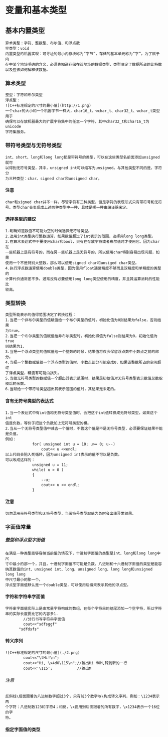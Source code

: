 # 变量和基本类型
## 基本内置类型
	算术类型：字符、整数型、布尔值、和浮点数
	空类型：void
	内置类型的机器实现：可寻址的最小内存块称为“字节”，存储的基本单元称为“字”。为了赋予内
	存中某个地址明确的含义，必须先知道存储在该地址的数据类型，类型决定了数据所占的比特数
	以及应该如何解释该数据。
### 算术类型
	整型：字符和布尔类型
	浮点型：
	![C++标准规定的尺寸的最小值](http://1.png)
	一个char的大小和一个机器字节一样大，char16_t、wchar_t、char32_t、wchar_t类型用于
	确保可以存放机器最大的扩展字符集中的任意一个字符，其中char32_t和char16_t为unicode
	字符集服务。
### 带符号类型与无符号类型
	int、short、long和long long都是带符号的类型，可以在这些类型名前面添加unsigned就可
	以得到无符号类型，其中，unsigned int可以缩写为unsigned。与其他类型不同的是，字符分
	为三种类型：char、signed char和unsigned char。
#### 注意
	char和signed char并不一样，尽管字符有三种类型，但是字符的表现形式只有带符号和无符
	号。类型char会表现成上述两种类型中一种，具体是哪一种由编译器来定。
#### 选择类型的建议
	1.明确知道数值不可能为空的时候选择无符号类型。
	2.选用int类型执行整数运算，如果数值超过了int表示的范围，选择用long long类型。
	3.在算术表达式中不要使用char和bool，只有在存放字符或者布尔值时才使用它。因为char在
	一些机器上是有符号的，而在另一些机器上是无符号的，所以使用char特别容易出现问题，如果
	使用一个不是特别大整数，那么可以使用signed char和unsiged char类型。
	4.执行浮点数运算使用double类型，因为使用float通常精度不够而且双精度和单精度的类型的
	计算代价通常差不多。通常没有必要使用long long类型使用的精度，并且其运算消耗的性能比
	较高。
### 类型转换
	类型所能表示的值得范围决定了转换过程：
	1.当把一个非布尔类型的值赋值给一个布尔类型的值时，初始化值为0则结果为false，否则结果
	为true。
	2.当把一个布尔类型的值赋值给非布尔类型时，初始化得值为false则结果为0，初始化值为true
	则结果为1.
	3.当把一个浮点类型的值赋值给一个整数的时候，结果值将仅会保留浮点数中小数点之前的部分。
	4.当把一个整数赋值给一个浮点类型的值时，小数点部分可能变成0，如果该整数所占的空间超过
	了浮点类型，精度有可能由损失。
	5.当给无符号类型的数赋值一个超出其表示范围时，结果是初始值对无符号类型表示数值总数取
	模后的余数。
	6.当赋给一个带符号类型超出其表示范围的值时，其结果是未定的。
#### 含有无符号类型的表达式
	1.当一个表达式中有int值和无符号类型值时，会把这个int值转换成无符号类型，如果这个int
	值是负数，等价于把这个负数加上无符号类型的模。
	2.当从一个无符号类型值中减去一个值时，不管这个值是不是无符号类型，必须要保证结果不能
	是负值。
	例如：
				for( unsigned int u = 10; u>= 0; u--)
					cout<< u <<endl;
	以上代码会陷入死循环，因为unsigned int表示的值不可以是负数。
	可以改成这样的：
				unsigned u = 11;
				while( u > 0 )
				{
					--u;
					cout<< u << endl;
				}
#### 注意
	切勿混用带符号类型和无符号类型，当带符号类型取值为负时会出线异常结果。
### 字面值常量
##### 整型和浮点型字面值
	在满足一种类型能够容纳当前值的情况下，十进制字面值的类型是int、long和long long中尺
	寸中最小的那一个，并且，十进制字面值不可能是负数。八进制和十六进制字面值的类型是能容
	纳其数值的int、unsigned int、long、unsigned long、long long和unsigned long long
	中尺寸最小的那一个。
	浮点型字面值默认是一个double类型，可以使用后缀来表示其他的浮点型。
#### 字符和字符串字面值
	字符串字面值实际上是由常量字符构成的数组，在每个字符串的结尾添加一个空字符，所以字符
	串的实际长度要比它的内容多1.
			//分行书写字符串字面值
			cout<<"sdfsggf"
		  "sdfdsfs"
#### 转义序列
	![C++标准规定的尺寸的最小值](./2.png)
			cout<<"\tHi!\n";
			cout<<"Hi, \x4dO\115\n";//输出Hi MOM,转到新的一行
			cout<<'\115';           //输出M
###### 注意
	反斜线\后面跟着的八进制数字超过3个，只有前3个数字与\构成转义序列，例如：\1234表示两
	个字符：八进制数123和字符4；相反，\x要用到后面跟着的所有数字，\x1234表示一个16位的字
	符。
#### 指定字面值的类型
